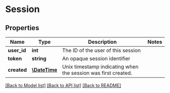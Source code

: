 # Session

## Properties
Name | Type | Description | Notes
------------ | ------------- | ------------- | -------------
**user_id** | **int** | The ID of the user of this session | 
**token** | **string** | An opaque session identifier | 
**created** | [**\DateTime**](\DateTime.md) | Unix timestamp indicating when the session was first created. | 

[[Back to Model list]](../README.md#documentation-for-models) [[Back to API list]](../README.md#documentation-for-api-endpoints) [[Back to README]](../README.md)


